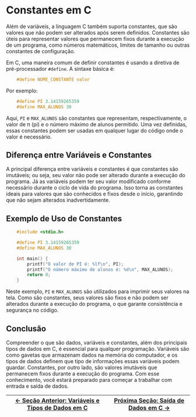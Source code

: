 # Constantes em C

Além de variáveis, a linguagem C também suporta constantes, que são valores que não podem ser alterados após serem definidos. Constantes são úteis para representar valores que permanecem fixos durante a execução de um programa, como números matemáticos, limites de tamanho ou outras constantes de configuração.

Em C, uma maneira comum de definir constantes é usando a diretiva de pré-processador `#define`. A sintaxe básica é:

```c
    #define NOME_CONSTANTE valor
```

Por exemplo:

```c
    #define PI 3.14159265359
    #define MAX_ALUNOS 30
```

Aqui, `PI` e `MAX_ALUNOS` são constantes que representam, respectivamente, o valor de π (pi) e o número máximo de alunos permitido. Uma vez definidas, essas constantes podem ser usadas em qualquer lugar do código onde o valor é necessário.

## Diferença entre Variáveis e Constantes

A principal diferença entre variáveis e constantes é que constantes são imutáveis; ou seja, seu valor não pode ser alterado durante a execução do programa. Já as variáveis podem ter seu valor modificado conforme necessário durante o ciclo de vida do programa. Isso torna as constantes ideais para valores que são conhecidos e fixos desde o início, garantindo que não sejam alterados inadvertidamente.

## Exemplo de Uso de Constantes

```c
    #include <stdio.h>

    #define PI 3.14159265359
    #define MAX_ALUNOS 30

    int main() {
        printf("O valor de PI é: %lf\n", PI);
        printf("O número máximo de alunos é: %d\n", MAX_ALUNOS);
        return 0;
    }
```

Neste exemplo, `PI` e `MAX_ALUNOS` são utilizados para imprimir seus valores na tela. Como são constantes, seus valores são fixos e não podem ser alterados durante a execução do programa, o que garante consistência e segurança no código.

## Conclusão

Compreender o que são dados, variáveis e constantes, além dos principais tipos de dados em C, é essencial para qualquer programação. Variáveis são como gavetas que armazenam dados na memória do computador, e os tipos de dados definem que tipo de informações essas variáveis podem guardar. Constantes, por outro lado, são valores imutáveis que permanecem fixos durante a execução do programa. Com esse conhecimento, você estará preparado para começar a trabalhar com entrada e saída de dados.

| [← Seção Anterior: Variáveis e Tipos de Dados em C](https://github.com/ArturColen/Pre-AEDS1-Workshop/blob/main/materiais/02-entrada-e-saida-de-dados/02.01-variaveis-e-tipos-de-dados.md) | [Próxima Seção: Saída de Dados em C →](https://github.com/ArturColen/Pre-AEDS1-Workshop/blob/main/materiais/02-entrada-e-saida-de-dados/02.03-saida-de-dados.md) |
| ----------------------------------------------------------------------------------------------------------------------------------------------------------------------------------------- | ---------------------------------------------------------------------------------------------------------------------------------------------------------------- |
